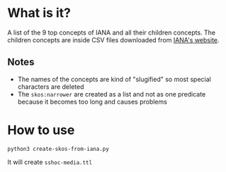 # What is it?
A list of the 9 top concepts of IANA and all their children concepts. The children concepts are inside CSV files 
downloaded from [IANA's website](https://www.iana.org/assignments/media-types/media-types.xhtml).

## Notes
- The names of the concepts are kind of "slugified" so most special characters are deleted
- The `skos:narrower` are created as a list and not as one predicate because it becomes too long and causes problems

# How to use
`python3 create-skos-from-iana.py`

It will create `sshoc-media.ttl`
